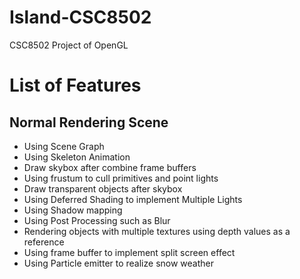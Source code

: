 # Island-CSC8502
CSC8502 Project of OpenGL

# List of Features
## Normal Rendering Scene
* Using Scene Graph
* Using Skeleton Animation
* Draw skybox after combine frame buffers
* Using frustum to cull primitives and point lights
* Draw transparent objects after skybox
* Using Deferred Shading to implement Multiple Lights
* Using Shadow mapping
* Using Post Processing such as Blur
* Rendering objects with multiple textures using depth values as a reference
* Using frame buffer to implement split screen effect
* Using Particle emitter to realize snow weather
